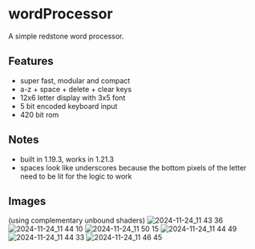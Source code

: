 # wordProcessor
A simple redstone word processor.

## Features
- super fast, modular and compact
- a-z + space + delete + clear keys
- 12x6 letter display with 3x5 font
- 5 bit encoded keyboard input
- 420 bit rom

## Notes
- built in 1.19.3, works in 1.21.3
- spaces look like underscores because the bottom pixels of the letter need to be lit for the logic to work

## Images
(using complementary unbound shaders)
![2024-11-24_11 43 36](https://github.com/user-attachments/assets/9fc6fefe-4c18-4a31-bac1-7510cb6d6e2a)
![2024-11-24_11 44 10](https://github.com/user-attachments/assets/c7e1cd16-b50e-4607-a052-73666c34adfc)
![2024-11-24_11 50 15](https://github.com/user-attachments/assets/91ec3943-f931-4681-ab5f-3aefdca0f813)
![2024-11-24_11 44 49](https://github.com/user-attachments/assets/b5f2e688-c463-4334-aeee-9b75c56ef98e)
![2024-11-24_11 44 33](https://github.com/user-attachments/assets/17b960ff-70d1-4b10-a182-6717604660fe)
![2024-11-24_11 46 45](https://github.com/user-attachments/assets/caaa2592-4a1f-4acc-9671-0d9c242cccb7)
